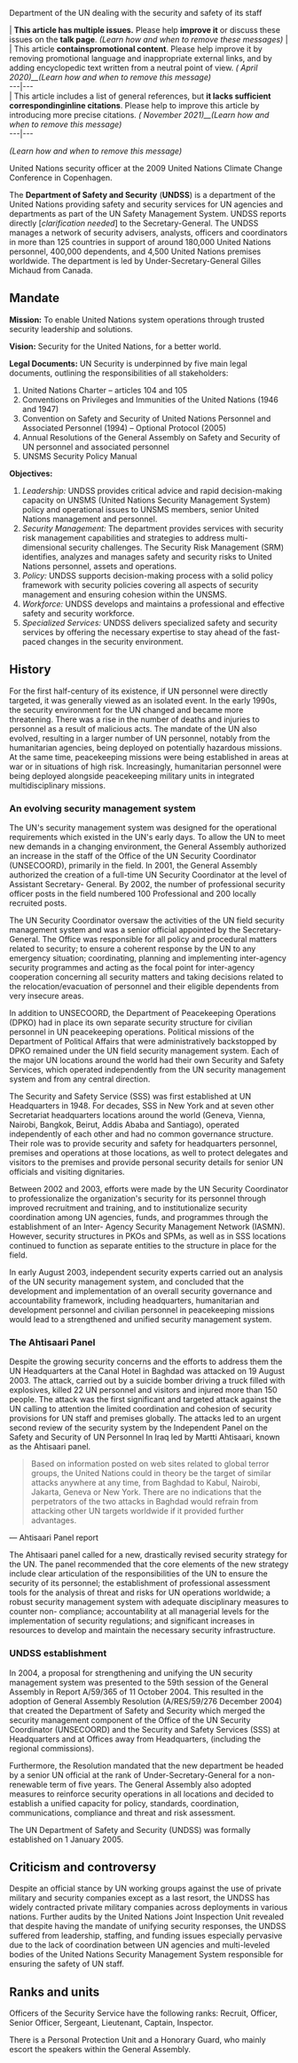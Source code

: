 Department of the UN dealing with the security and safety of its staff

| **This article has multiple issues.** Please help **improve it** or discuss these issues on the **talk page**. _(Learn how and when to remove these messages)_ | | This article **containspromotional content**. Please help improve it by removing promotional language and inappropriate external links, and by adding encyclopedic text written from a neutral point of view. _( April 2020)__(Learn how and when to remove this message)_  
---|---  
| This article includes a list of general references, but **it lacks
sufficient correspondinginline citations**. Please help to improve this
article by introducing more precise citations. _( November 2021)__(Learn how
and when to remove this message)_  
---|---  
  
_(Learn how and when to remove this message)_  
  
United Nations security officer at the 2009 United Nations Climate Change
Conference in Copenhagen.

The **Department of Safety and Security** (**UNDSS**) is a department of the
United Nations providing safety and security services for UN agencies and
departments as part of the UN Safety Management System. UNDSS reports directly
[_clarification needed_] to the Secretary-General. The UNDSS manages a network
of security advisers, analysts, officers and coordinators in more than 125
countries in support of around 180,000 United Nations personnel, 400,000
dependents, and 4,500 United Nations premises worldwide. The department is led
by Under-Secretary-General Gilles Michaud from Canada.

## Mandate

**Mission:** To enable United Nations system operations through trusted
security leadership and solutions.

**Vision:** Security for the United Nations, for a better world.

**Legal Documents:** UN Security is underpinned by five main legal documents,
outlining the responsibilities of all stakeholders:

  1. United Nations Charter – articles 104 and 105
  2. Conventions on Privileges and Immunities of the United Nations (1946 and 1947)
  3. Convention on Safety and Security of United Nations Personnel and Associated Personnel (1994) – Optional Protocol (2005)
  4. Annual Resolutions of the General Assembly on Safety and Security of UN personnel and associated personnel
  5. UNSMS Security Policy Manual

**Objectives:**

  1. _Leadership:_ UNDSS provides critical advice and rapid decision-making capacity on UNSMS (United Nations Security Management System) policy and operational issues to UNSMS members, senior United Nations management and personnel.
  2. _Security Management:_ The department provides services with security risk management capabilities and strategies to address multi-dimensional security challenges. The Security Risk Management (SRM) identifies, analyzes and manages safety and security risks to United Nations personnel, assets and operations.
  3. _Policy:_ UNDSS supports decision-making process with a solid policy framework with security policies covering all aspects of security management and ensuring cohesion within the UNSMS.
  4. _Workforce:_ UNDSS develops and maintains a professional and effective safety and security workforce.
  5. _Specialized Services:_ UNDSS delivers specialized safety and security services by offering the necessary expertise to stay ahead of the fast-paced changes in the security environment.

## History

For the first half-century of its existence, if UN personnel were directly
targeted, it was generally viewed as an isolated event. In the early 1990s,
the security environment for the UN changed and became more threatening. There
was a rise in the number of deaths and injuries to personnel as a result of
malicious acts. The mandate of the UN also evolved, resulting in a larger
number of UN personnel, notably from the humanitarian agencies, being deployed
on potentially hazardous missions. At the same time, peacekeeping missions
were being established in areas at war or in situations of high risk.
Increasingly, humanitarian personnel were being deployed alongside
peacekeeping military units in integrated multidisciplinary missions.

### An evolving security management system

The UN's security management system was designed for the operational
requirements which existed in the UN's early days. To allow the UN to meet new
demands in a changing environment, the General Assembly authorized an increase
in the staff of the Office of the UN Security Coordinator (UNSECOORD),
primarily in the field. In 2001, the General Assembly authorized the creation
of a full-time UN Security Coordinator at the level of Assistant Secretary-
General. By 2002, the number of professional security officer posts in the
field numbered 100 Professional and 200 locally recruited posts.

The UN Security Coordinator oversaw the activities of the UN field security
management system and was a senior official appointed by the Secretary-
General. The Office was responsible for all policy and procedural matters
related to security; to ensure a coherent response by the UN to any emergency
situation; coordinating, planning and implementing inter-agency security
programmes and acting as the focal point for inter-agency cooperation
concerning all security matters and taking decisions related to the
relocation/evacuation of personnel and their eligible dependents from very
insecure areas.

In addition to UNSECOORD, the Department of Peacekeeping Operations (DPKO) had
in place its own separate security structure for civilian personnel in UN
peacekeeping operations. Political missions of the Department of Political
Affairs that were administratively backstopped by DPKO remained under the UN
field security management system. Each of the major UN locations around the
world had their own Security and Safety Services, which operated independently
from the UN security management system and from any central direction.

The Security and Safety Service (SSS) was first established at UN Headquarters
in 1948. For decades, SSS in New York and at seven other Secretariat
headquarters locations around the world (Geneva, Vienna, Nairobi, Bangkok,
Beirut, Addis Ababa and Santiago), operated independently of each other and
had no common governance structure. Their role was to provide security and
safety for headquarters personnel, premises and operations at those locations,
as well to protect delegates and visitors to the premises and provide personal
security details for senior UN officials and visiting dignitaries.

Between 2002 and 2003, efforts were made by the UN Security Coordinator to
professionalize the organization's security for its personnel through improved
recruitment and training, and to institutionalize security coordination among
UN agencies, funds, and programmes through the establishment of an Inter-
Agency Security Management Network (IASMN). However, security structures in
PKOs and SPMs, as well as in SSS locations continued to function as separate
entities to the structure in place for the field.

In early August 2003, independent security experts carried out an analysis of
the UN security management system, and concluded that the development and
implementation of an overall security governance and accountability framework,
including headquarters, humanitarian and development personnel and civilian
personnel in peacekeeping missions would lead to a strengthened and unified
security management system.

### The Ahtisaari Panel

Despite the growing security concerns and the efforts to address them the UN
Headquarters at the Canal Hotel in Baghdad was attacked on 19 August 2003. The
attack, carried out by a suicide bomber driving a truck filled with
explosives, killed 22 UN personnel and visitors and injured more than 150
people. The attack was the first significant and targeted attack against the
UN calling to attention the limited coordination and cohesion of security
provisions for UN staff and premises globally. The attacks led to an urgent
second review of the security system by the Independent Panel on the Safety
and Security of UN Personnel In Iraq led by Martti Ahtisaari, known as the
Ahtisaari panel.

> Based on information posted on web sites related to global terror groups,
> the United Nations could in theory be the target of similar attacks anywhere
> at any time, from Baghdad to Kabul, Nairobi, Jakarta, Geneva or New York.
> There are no indications that the perpetrators of the two attacks in Baghdad
> would refrain from attacking other UN targets worldwide if it provided
> further advantages.

— Ahtisaari Panel report

The Ahtisaari panel called for a new, drastically revised security strategy
for the UN. The panel recommended that the core elements of the new strategy
include clear articulation of the responsibilities of the UN to ensure the
security of its personnel; the establishment of professional assessment tools
for the analysis of threat and risks for UN operations worldwide; a robust
security management system with adequate disciplinary measures to counter non-
compliance; accountability at all managerial levels for the implementation of
security regulations; and significant increases in resources to develop and
maintain the necessary security infrastructure.

### UNDSS establishment

In 2004, a proposal for strengthening and unifying the UN security management
system was presented to the 59th session of the General Assembly in Report
A/59/365 of 11 October 2004. This resulted in the adoption of General Assembly
Resolution (A/RES/59/276 December 2004) that created the Department of Safety
and Security which merged the security management component of the Office of
the UN Security Coordinator (UNSECOORD) and the Security and Safety Services
(SSS) at Headquarters and at Offices away from Headquarters, (including the
regional commissions).

Furthermore, the Resolution mandated that the new department be headed by a
senior UN official at the rank of Under-Secretary-General for a non-renewable
term of five years. The General Assembly also adopted measures to reinforce
security operations in all locations and decided to establish a unified
capacity for policy, standards, coordination, communications, compliance and
threat and risk assessment.

The UN Department of Safety and Security (UNDSS) was formally established on 1
January 2005.

## Criticism and controversy

Despite an official stance by UN working groups against the use of private
military and security companies except as a last resort, the UNDSS has widely
contracted private military companies across deployments in various nations.
Further audits by the United Nations Joint Inspection Unit revealed that
despite having the mandate of unifying security responses, the UNDSS suffered
from leadership, staffing, and funding issues especially pervasive due to the
lack of coordination between UN agencies and multi-leveled bodies of the
United Nations Security Management System responsible for ensuring the safety
of UN staff.

## Ranks and units

Officers of the Security Service have the following ranks: Recruit, Officer,
Senior Officer, Sergeant, Lieutenant, Captain, Inspector.

There is a Personal Protection Unit and a Honorary Guard, who mainly escort
the speakers within the General Assembly.